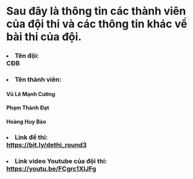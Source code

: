 # **Sau đây là thông tin các thành viên của đội thi và các thông tin khác về bài thi của đội.**
###  <li>Tên đội:</li> CĐB
###  <li>**Tên thành viên:**</li>
####    Vũ Lê Mạnh Cường
####    Phạm Thành Đạt
####    Hoàng Huy Bảo
### <li>**Link đề thi:**</li> https://bit.ly/dethi_round3
### <li>Link video Youtube của đội thi:</li> https://youtu.be/FCgrc1XlJFg
